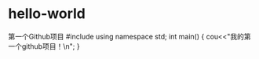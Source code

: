 # hello-world
第一个Github项目
#include<iostream>
using namespace std;
int main()
{
  cou<<"我的第一个github项目！\n";
}
